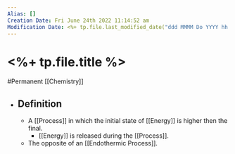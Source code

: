 ```yaml
---
Alias: []
Creation Date: Fri June 24th 2022 11:14:52 am 
Modification Date: <%+ tp.file.last_modified_date("ddd MMMM Do YYYY hh:mm:ss a") %>
---
```

# <%+ tp.file.title %>
#Permanent [[Chemistry]]

- ## Definition
	- A [[Process]] in which the initial state of [[Energy]] is higher then the final.
		- [[Energy]] is released during the [[Process]].
	- The opposite of an [[Endothermic Process]].
